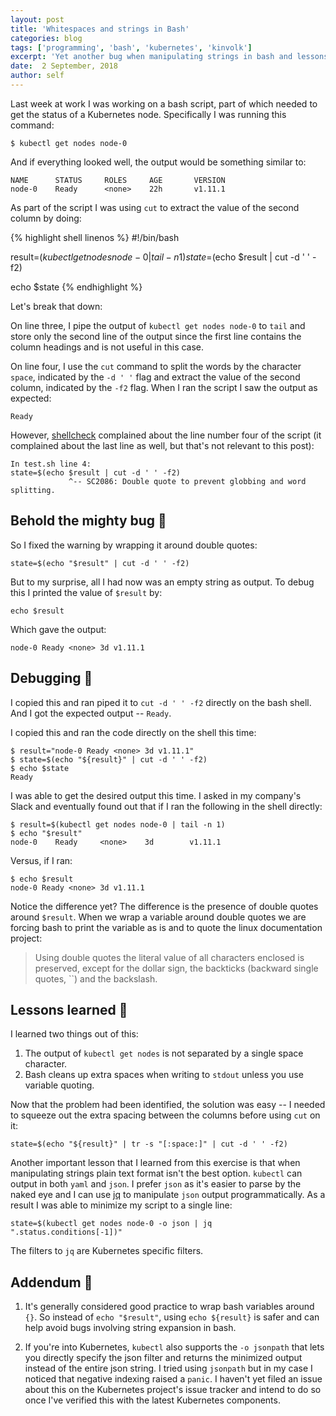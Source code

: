 ```yaml
---
layout: post
title: 'Whitespaces and strings in Bash'
categories: blog
tags: ['programming', 'bash', 'kubernetes', 'kinvolk']
excerpt: 'Yet another bug when manipulating strings in bash and lessons learned from this exercise.'
date:  2 September, 2018
author: self
---
```


Last week at work I was working on a bash script, part of which needed
to get the status of a Kubernetes node. Specifically I was running
this command:

```
$ kubectl get nodes node-0
```

And if everything looked well, the output would be something similar
to:

```
NAME      STATUS     ROLES     AGE       VERSION
node-0    Ready      <none>    22h       v1.11.1
```

As part of the script I was using `cut` to extract the value of the second column by doing:


{% highlight shell linenos %}
#!/bin/bash

result=$(kubectl get nodes node-0 | tail -n 1)
state=$(echo $result | cut -d ' ' -f2)

echo $state
{% endhighlight %}

Let's break that down:

On line three, I pipe the output of `kubectl get nodes node-0` to
`tail` and store only the second line of the output since the first
line contains the column headings and is not useful in this case.

On line four, I use the `cut` command to split the words by the
character `space`, indicated by the `-d ' '` flag and extract the
value of the second column, indicated by the `-f2` flag. When I ran
the script I saw the output as expected:

```
Ready
```

However, [shellcheck](https://www.shellcheck.net/) complained about
the line number four of the script (it complained about the last line
as well, but that's not relevant to this post):

```
In test.sh line 4:
state=$(echo $result | cut -d ' ' -f2)
             ^-- SC2086: Double quote to prevent globbing and word splitting.
```

## Behold the mighty bug &#x1F41B;

So I fixed the warning by wrapping it around double quotes:

```
state=$(echo "$result" | cut -d ' ' -f2)
```

But to my surprise, all I had now was an empty string as output. To
debug this I printed the value of `$result` by:

```
echo $result
```

Which gave the output:

```
node-0 Ready <none> 3d v1.11.1
```

## Debugging &#x1F52C;

I copied this and ran piped it to `cut -d ' ' -f2` directly on the
bash shell. And I got the expected output -- ```Ready```.

I copied this and ran the code directly on the shell this time:

```
$ result="node-0 Ready <none> 3d v1.11.1"
$ state=$(echo "${result}" | cut -d ' ' -f2)
$ echo $state
Ready
```

I was able to get the desired output this time. I asked in my
company's Slack and eventually found out that if I ran the following
in the shell directly:

```
$ result=$(kubectl get nodes node-0 | tail -n 1)
$ echo "$result"
node-0    Ready     <none>    3d        v1.11.1
```

Versus, if I ran:

```
$ echo $result
node-0 Ready <none> 3d v1.11.1
```

Notice the difference yet? The difference is the presence of double
quotes around `$result`. When we wrap a variable around double quotes
we are forcing bash to print the variable as is and to quote the linux
documentation project:

> Using double quotes the literal value of all characters enclosed is
> preserved, except for the dollar sign, the backticks (backward
> single quotes, ``) and the backslash.

## Lessons learned &#x1F4D6;

I learned two things out of this:

1. The output of `kubectl get nodes` is not separated by a single space character.
2. Bash cleans up extra spaces when writing to `stdout` unless you use
   variable quoting.

Now that the problem had been identified, the solution was easy -- I
needed to squeeze out the extra spacing between the columns before
using `cut` on it:

```
state=$(echo "${result}" | tr -s "[:space:]" | cut -d ' ' -f2)
```

Another important lesson that I learned from this exercise is that
when manipulating strings plain text format isn't the best
option. `kubectl` can output in both `yaml` and `json`. I prefer
`json` as it's easier to parse by the naked eye and I can use
[jq](https://github.com/stedolan/jq) to manipulate `json` output
programmatically. As a result I was able to minimize my script to a
single line:

```
state=$(kubectl get nodes node-0 -o json | jq ".status.conditions[-1])"
```

The filters to `jq` are Kubernetes specific filters.

## Addendum &#x1F4E2;

1. It's generally considered good practice to wrap bash variables
   around `{}`. So instead of `echo "$result"`, using `echo ${result}`
   is safer and can help avoid bugs involving string expansion in
   bash.

2. If you're into Kubernetes, `kubectl` also supports the `-o
jsonpath` that lets you directly specify the json filter and returns
the minimized output instead of the entire json string. I tried using
`jsonpath` but in my case I noticed that negative indexing raised a
`panic`. I haven't yet filed an issue about this on the Kubernetes
project's issue tracker and intend to do so once I've verified this
with the latest Kubernetes components.
